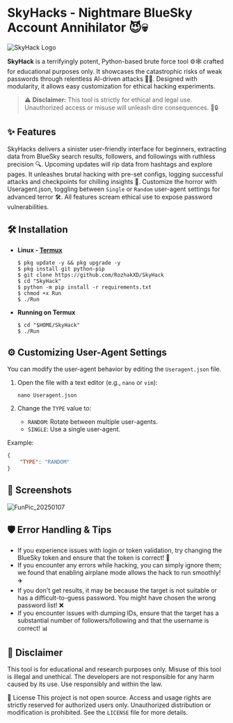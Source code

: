 # SkyHacks - Nightmare BlueSky Account Annihilator 😈💀
![SkyHack Logo](https://github.com/user-attachments/assets/8aa55ed2-3f3a-4bb6-9cee-d2afeb44fcbc)

**SkyHack** is a terrifyingly potent, Python-based brute force tool ⚙️🕸️ crafted for educational purposes only. It showcases the catastrophic risks of weak passwords through relentless AI-driven attacks 🤖💥. Designed with modularity, it allows easy customization for ethical hacking experiments.

> ⚠️ **Disclaimer:** This tool is strictly for ethical and legal use. Unauthorized access or misuse will unleash dire consequences. 🚨🔒

## ✨ Features
SkyHacks delivers a sinister user-friendly interface for beginners, extracting data from BlueSky search results, followers, and followings with ruthless precision 🔍. Upcoming updates will rip data from hashtags and explore pages. It unleashes brutal hacking with pre-set configs, logging successful attacks and checkpoints for chilling insights 🔑. Customize the horror with Useragent.json, toggling between `Single` or `Random` user-agent settings for advanced terror 🛠️. All features scream ethical use to expose password vulnerabilities.

## 🛠️ Installation
- **Linux - [Termux](https://drive.google.com/file/d/1dHqQe_WNWVp0qXTRPqYId_J3YVJ6taHr/view?usp=sharing)**

  ```
  $ pkg update -y && pkg upgrade -y
  $ pkg install git python-pip
  $ git clone https://github.com/RozhakXD/SkyHack
  $ cd "SkyHack"
  $ python -m pip install -r requirements.txt
  $ chmod +x Run
  $ ./Run
  ```

- **Running on Termux**
  ```
  $ cd "$HOME/SkyHack"
  $ ./Run
  ```

## ⚙️ Customizing User-Agent Settings
You can modify the user-agent behavior by editing the `Useragent.json` file.
1. Open the file with a text editor (e.g., `nano` or `vim`):

    ```
    nano Useragent.json
    ```
2. Change the `TYPE` value to:
    - `RANDOM`: Rotate between multiple user-agents.
    - `SINGLE`: Use a single user-agent.

Example:
```json
{
    "TYPE": "RANDOM"
}
```

## 📸 Screenshots
![FunPic_20250107](https://github.com/user-attachments/assets/6df2676b-1d2e-4b92-adcd-2339526e32a8)

## 🛡️ Error Handling & Tips
- If you experience issues with login or token validation, try changing the BlueSky token and ensure that the token is correct! 🔑
- If you encounter any errors while hacking, you can simply ignore them; we found that enabling airplane mode allows the hack to run smoothly! ✈️
- If you don't get results, it may be because the target is not suitable or has a difficult-to-guess password. You might have chosen the wrong password list! ❌
- If you encounter issues with dumping IDs, ensure that the target has a substantial number of followers/following and that the username is correct! 📊

## 🚨 Disclaimer
This tool is for educational and research purposes only. Misuse of this tool is illegal and unethical. The developers are not responsible for any harm caused by its use. Use responsibly and within the law.

📜 License
This project is not open source. Access and usage rights are strictly reserved for authorized users only. Unauthorized distribution or modification is prohibited. See the `LICENSE` file for more details.
